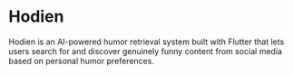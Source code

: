 # Hodien
Hodien is an AI-powered humor retrieval system built with Flutter that lets users search for and discover genuinely funny content from social media based on personal humor preferences.
